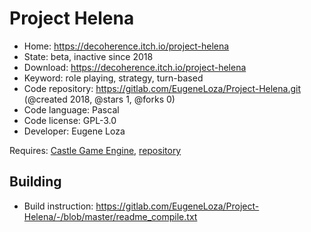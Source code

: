 # Project Helena

- Home: https://decoherence.itch.io/project-helena
- State: beta, inactive since 2018
- Download: https://decoherence.itch.io/project-helena
- Keyword: role playing, strategy, turn-based
- Code repository: https://gitlab.com/EugeneLoza/Project-Helena.git (@created 2018, @stars 1, @forks 0)
- Code language: Pascal
- Code license: GPL-3.0
- Developer: Eugene Loza

Requires: [Castle Game Engine](https://castle-engine.io/index.php), [repository](https://github.com/castle-engine/castle-engine)

## Building

- Build instruction: https://gitlab.com/EugeneLoza/Project-Helena/-/blob/master/readme_compile.txt
